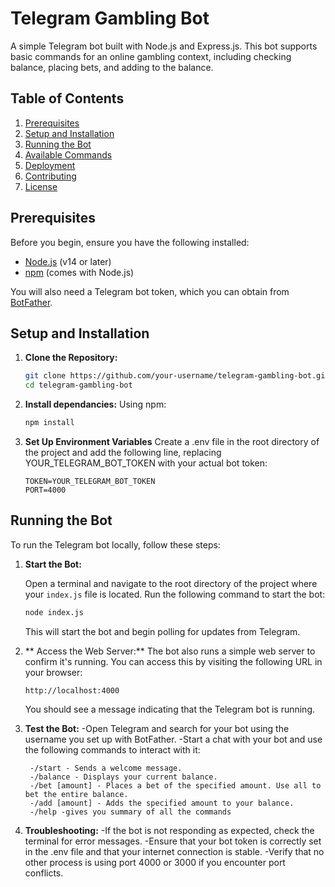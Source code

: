# Telegram Gambling Bot

A simple Telegram bot built with Node.js and Express.js. This bot supports basic commands for an online gambling context, including checking balance, placing bets, and adding to the balance.

## Table of Contents
1. [Prerequisites](#prerequisites)
2. [Setup and Installation](#setup-and-installation)
3. [Running the Bot](#running-the-bot)
4. [Available Commands](#available-commands)
5. [Deployment](#deployment)
6. [Contributing](#contributing)
7. [License](#license)

## Prerequisites

Before you begin, ensure you have the following installed:

- [Node.js](https://nodejs.org/) (v14 or later)
- [npm](https://www.npmjs.com/) (comes with Node.js)

You will also need a Telegram bot token, which you can obtain from [BotFather](https://core.telegram.org/bots#botfather).

## Setup and Installation

1. **Clone the Repository:**

   ```bash
   git clone https://github.com/your-username/telegram-gambling-bot.git
   cd telegram-gambling-bot
   ```
2. **Install dependancies:**
    Using npm:
    ```bash
    npm install
    ```

3. **Set Up Environment Variables**
    Create a .env file in the root directory of the project and add the following line, replacing YOUR_TELEGRAM_BOT_TOKEN with your actual bot token:
    ```env
    TOKEN=YOUR_TELEGRAM_BOT_TOKEN
    PORT=4000
    ```
## Running the Bot

To run the Telegram bot locally, follow these steps:

1. **Start the Bot:**

   Open a terminal and navigate to the root directory of the project where your `index.js` file is located. Run the following command to start the bot:

   ```bash
   node index.js
   ```
    This will start the bot and begin polling for updates from Telegram.

2. ** Access the Web Server:**
    The bot also runs a simple web server to confirm it's running. You can access this by visiting the following URL in your browser:
    ```
    http://localhost:4000
    ```
    You should see a message indicating that the Telegram bot is running.
3. **Test the Bot:**
    -Open Telegram and search for your bot using the username you set up with BotFather.
    -Start a chat with your bot and use the following commands to interact with it:

        -/start - Sends a welcome message.
        -/balance - Displays your current balance.
        -/bet [amount] - Places a bet of the specified amount. Use all to bet the entire balance.
        -/add [amount] - Adds the specified amount to your balance.
        -/help -gives you summary of all the commands

4. **Troubleshooting:**
    -If the bot is not responding as expected, check the terminal for error messages.
    -Ensure that your bot token is correctly set in the .env file and that your internet connection is stable.
    -Verify that no other process is using port 4000 or 3000 if you encounter port conflicts.